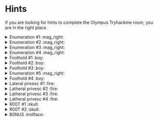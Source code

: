 # Hints

If you are looking for hints to complete the Olympus Tryhackme room, you are in the right place.

<details>
  <summary>Enumeration #1 :mag_right:</summary>

  Is this website not working ?
  > Or are you redirected to some place you should add to your host file ?

</details>
<details>
  <summary>Enumeration #2 :mag_right:</summary>

  Seems like this domain is empty...
  > Or did you try a bigger wordlist ? I mean, Seclist says it's a COMMON directory...

</details>
<details>
  <summary>Enumeration #3 :mag_right:</summary>

  Ok, so nothing works on this website does it ?
  > Yes, but this CMS is known to be pretty vulnerable ! Maybe something will work !

</details>
<details>
  <summary>Enumeration #4 :mag_right:</summary>

  Still did not find the vuln ?
  > You should SEARCH harder !

</details>
<details>
  <summary>Foothold #1 :boy:</summary>

  Seems like this SQLI got me some hashes ! let's crack them all !
  > Though only one of those hashes will break and you can rock it in under 5 minutes !

</details>
<details>
  <summary>Foothold #2 :boy:</summary>

  Logged in ! Now to RCE ?
  > Not yet ! Seems like you missed something !

</details>
<details>
  <summary>Foothold #3 :boy:</summary>

  Definitely stuck @olympus.thm ...
  > Aren't the email addresses you found earlier interesting though ?

</details>
<details>
  <summary>Enumeration #5 :mag_right:</summary>

  Great, another login page...
  > I hope the credentials won't be too hard to find

</details>
<details>
  <summary>Foothold #4 :boy:</summary>

  Great app... So what did you say my shell was called again ?!
  > Well I wonder where you mind find this information... Maybe the messages are stored somewhere for the app to work properly ?

</details>
<details>
  <summary>Lateral privesc #1 :fire:</summary>

  Hmmm nothing obvious is it ?
  > Ever heard about sticky bits ?

</details>
<details>
  <summary>Latheral privesc #2 :fire:</summary>

  Ok, so what the hell is that unknown SUID binary ?
  > Could it be related to copying files ?

</details>
<details>
  <summary>Latheral privesc #3 :fire:</summary>

  What should I copy ?!
  > What could give you access ?

</details>
<details>
  <summary>Latheral privesc #4 :fire:</summary>

  What's with that password ?
  > Crack it already !

</details>
<details>
  <summary>R00T #1 :skull:</summary>

  Why won't linpeas flag anything ?!
  > Focus ! what files do you and/or your group own ?

</details>
<details>
  <summary>R00T #2 :skull:</summary>

  Well that file is weird... What about it ?!
  > Sure seems like a web page ! why not try connecting to it ?

</details>
<details>
  <summary>B0NUS :trollface:</summary>

  How in the world did you hide it ?!
  > Well you know what you're looking for, don't you ? It's supposed to start with "flag{"

</details>
